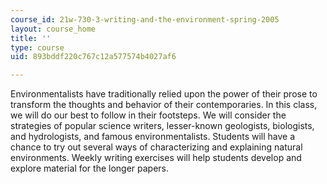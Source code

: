 ```yaml
---
course_id: 21w-730-3-writing-and-the-environment-spring-2005
layout: course_home
title: ''
type: course
uid: 893bddf220c767c12a577574b4027af6

---
```

Environmentalists have traditionally relied upon the power of their prose to transform the thoughts and behavior of their contemporaries. In this class, we will do our best to follow in their footsteps. We will consider the strategies of popular science writers, lesser-known geologists, biologists, and hydrologists, and famous environmentalists. Students will have a chance to try out several ways of characterizing and explaining natural environments. Weekly writing exercises will help students develop and explore material for the longer papers.
